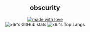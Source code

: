 <h2 align="center">obscurity</h2>
<a href="https://github.com/x6r">
  <div align="center">
    <img src="https://img.shields.io/badge/made%20with-love-pink?style=for-the-badge&color=a57562&logo=Spreadshirt&logoColor=f8f8f0&labelColor=262626" alt="made with love">
  </div>
</a>

<div align="center">
  <img src="https://github-readme-stats.vercel.app/api?username=x6r&count_private=true&hide_border=true&icon_color=a57562&bg_color=262626&text_color=f8f8f0&show_icons=true&hide_rank=true&hide_title=true&include_all_commits=true&border_radius=0" alt = "x6r's GitHub stats" />
  <img src="https://github-readme-stats.vercel.app/api/top-langs/?username=x6r&hide_border=true&title_color=a57562&layout=compact&bg_color=262626&text_color=f8f8f0&exclude_repo=x6r.github.io,lambda&langs_count=6&border_radius=0" alt = "x6r's Top Langs" />
</div>
